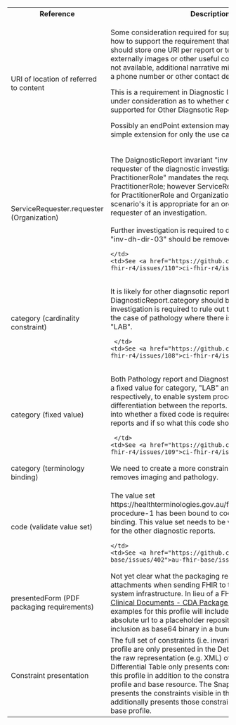<table class="list" width="100%">
<tbody>
  <tr>
    <th>Reference</th>
    <th>Description</th>
    <th>Issue No.</th>
  </tr>
      <tr>
    <td>URI of location of referred to content</td>
    <td><p>Some consideration required for supporting in this profile how to support the requirement that the diagnostic report should store one URI per report or test referencing the externally images or other useful content. Where a URI is not available, additional narrative might be included stating a phone number or other contact details for further enquiry.</p>
        <p>This is a requirement in Diagnostic Imaging Report but still under consideration as to whether or not this is to be supported for Other Diagnsotic Reports.</p>
        <p>Possibly an endPoint extension may be useful, possibly a simple extension for only the use case is appropriate.</p></td>
    <td>See <a href="https://github.com/AuDigitalHealth/ci-fhir-r4/issues/107">ci-fhir-r4/issues/107</a></td>
   </tr>
     <tr>
       <td>ServiceRequester.requester (Organization)</td>
    <td><p>The DaignosticReport invariant "inv-dh-dir-03: The requester of the diagnostic investigation order shall be a PractitionerRole" mandates the requester is a PractitionerRole; however ServiceRequest.basedOn allows for PractitionerRole and Organization and in some scenario's it is appropriate for an organization to  be the requester of an investigation.<br/><br/>
	Further investigation is required to determine if the invariant "inv-dh-dir-03" should be removed. </p>
	
	</td>
    <td>See <a href="https://github.com/AuDigitalHealth/ci-fhir-r4/issues/110">ci-fhir-r4/issues/110</a></td>
   </tr>
   <tr>
    <td>category (cardinality constraint)</td>
    <td><p>It is likely for other diagnsotic reports that the cardinality of DiagnosticReport.category should be [1.. *], however investigation is required to rule out the need for [2.. *] as in the case of pathology where there is a required category of "LAB".</p>
        
     </td>
    <td>See <a href="https://github.com/AuDigitalHealth/ci-fhir-r4/issues/108">ci-fhir-r4/issues/108</a></td>
   </tr>
	      <tr>
    <td>category (fixed value)</td>
    <td><p>Both Pathology report and Diagnostic Imaging Report have a fixed value for category, "LAB" and "imaging" respectively, to enable system processing and differentiation between the reports.  Investigation is required into whether a fixed code is required for other diagnostic reports and if so what this code should be.</p>
        
     </td>
    <td>See <a href="https://github.com/AuDigitalHealth/ci-fhir-r4/issues/109">ci-fhir-r4/issues/109</a></td>
   </tr>
   <tr>
    <td>category (terminology binding)</td>
    <td>We need to create a more constrained value set that at least removes imaging and pathology.</td>
    <td>See <a href="https://github.com/AuDigitalHealth/ci-fhir-r4/issues/42">ci-fhir-r4/issues/42</a></td>
   </tr> 
    <tr>
       <td>code (validate value set)</td>
    <td><p>The value set https://healthterminologies.gov.au/fhir/ValueSet/evaluation-procedure-1 has been bound to code with extensible binding.  This value set needs to be validated for it's usability for the other diagnostic reports. </p>
	
	</td>
    <td>See <a href="https://github.com/hl7au/au-fhir-base/issues/402">au-fhir-base/issues/402</a></td>
   </tr>
      <tr>
    <td>presentedForm (PDF packaging requirements)</td>
    <td>Not yet clear what the packaging requirements are for attachments when sending FHIR to the My Health Record system infrastructure. In lieu of a FHIR equivalent of the <a href="https://developer.digitalhealth.gov.au/specifications/clinical-documents/ep-1962-2014/nehta-1229-2011">Clinical Documents - CDA Package v1.0</a> specification, examples for this profile will include workarounds (e.g. absolute url to a placeholder repository for attachment) or inclusion as base64 binary in a bundle.</td>
    <td>See <a href="https://github.com/AuDigitalHealth/ci-fhir-r4/issues/74">ci-fhir-r4/issues/74</a></td>
   </tr>
   <tr>
    <td>Constraint presentation</td>
    <td>The full set of constraints (i.e. invariants) defined in this profile are only presented in the Detailed Descriptions tab or the raw representation (e.g. XML) of the profile. The Differential Table only presents constraints introduced in this profile in addition to the constraints present in the base profile and base resource. The Snapshot Table only presents the constraints visible in the Differential Table and additionally presents those constraints set in slices in the base profile.</td>
    <td>See Zulip <a href="https://chat.fhir.org/#narrow/stream/179252-IG-creation/topic/Derived.20profile.20snapshot.20missing.20upstream.20invariants">Derived profile snapshot missing upstream invariants stream</a></td>
   </tr>   
</tbody>
</table>
